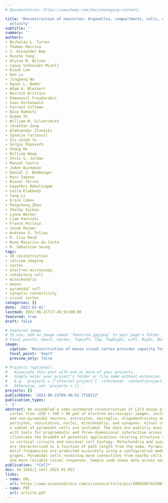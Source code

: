 ```yaml
---
# Documentation: https://wowchemy.com/docs/managing-content/

title: 'Reconstruction of neocortex: Organelles, compartments, cells, circuits, and
  activity'
subtitle: ''
summary: ''
authors:
- Nicholas L. Turner
- Thomas Macrina
- J. Alexander Bae
- Runzhe Yang
- Alyssa M. Wilson
- Casey Schneider-Mizell
- Kisuk Lee
- Ran Lu
- Jingpeng Wu
- Agnes L. Bodor
- Adam A. Bleckert
- Derrick Brittain
- Emmanouil Froudarakis
- Sven Dorkenwald
- Forrest Collman
- Nico Kemnitz
- Dodam Ih
- William M. Silversmith
- Jonathan Zung
- Aleksandar Zlateski
- Ignacio Tartavull
- Szi-chieh Yu
- Sergiy Popovych
- Shang Mu
- William Wong
- Chris S. Jordan
- Manuel Castro
- JoAnn Buchanan
- Daniel J. Bumbarger
- Marc Takeno
- Russel Torres
- Gayathri Mahalingam
- Leila Elabbady
- Yang Li
- Erick Cobos
- Pengcheng_Zhou
- Shelby Suckow
- Lynne Becker
- Liam Paninski
- Franck Polleux
- Jacob Reimer
- Andreas S. Tolias
- R. Clay Reid
- Nuno Maçarico da Costa
- H. Sebastian Seung
tags:
- 3D reconstruction
- calcium imaging
- cortex
- electron microscopy
- inhibitory cell
- mitochondria
- mouse
- pyramidal cell
- synaptic connectivity
- visual cortex
categories: []
date: '2022-01-01'
lastmod: 2022-06-21T17:49:51+08:00
featured: true
draft: false

# Featured image
# To use, add an image named `featured.jpg/png` to your page's folder.
# Focal points: Smart, Center, TopLeft, Top, TopRight, Left, Right, BottomLeft, Bottom, BottomRight.
image:
  caption: 'Reconstruction of mouse visual cortex provides capacity for quantitative characterization of organelles, compartments, cells, circuits, and activity and their interrelations.'
  focal_point: 'Smart'
  preview_only: false

# Projects (optional).
#   Associate this post with one or more of your projects.
#   Simply enter your project's folder or file name without extension.
#   E.g. `projects = ["internal-project"]` references `content/project/deep-learning/index.md`.
#   Otherwise, set `projects = []`.
projects: []
publishDate: '2022-06-21T09:49:51.771621Z'
publication_types:
- '2'
abstract: We assembled a semi-automated reconstruction of L2/3 mouse primary visual
  cortex from ∼250 × 140 × 90 μm3 of electron microscopic images, including pyramidal
  and non-pyramidal neurons, astrocytes, microglia, oligodendrocytes and precursors,
  pericytes, vasculature, nuclei, mitochondria, and synapses. Visual responses of
  a subset of pyramidal cells are included. The data are publicly available, along
  with tools for programmatic and three-dimensional interactive access. Brief vignettes
  illustrate the breadth of potential applications relating structure to function
  in cortical circuits and neuronal cell biology. Mitochondria and synapse organization
  are characterized as a function of path length from the soma. Pyramidal connectivity
  motif frequencies are predicted accurately using a configuration model of random
  graphs. Pyramidal cells receiving more connections from nearby cells exhibit stronger
  and more reliable visual responses. Sample code shows data access and analysis.
publication: '*Cell*'
doi: 10.1016/j.cell.2022.01.023
links:
- name: URL
  url: https://www.sciencedirect.com/science/article/pii/S0092867422001349
- name: PDF
  url: article.pdf
---
```


